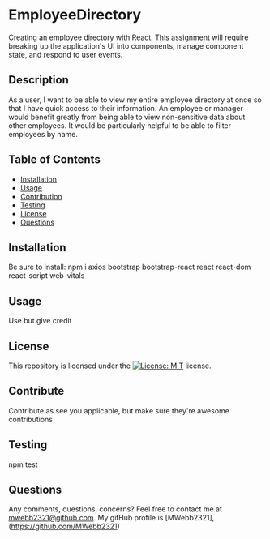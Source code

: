 # EmployeeDirectory

Creating an employee directory with React. This assignment will require breaking up the application's UI into components, manage component state, and respond to user events.

## Description

As a user, I want to be able to view my entire employee directory at once so that I have quick access to their information. An employee or manager would benefit greatly from being able to view non-sensitive data about other employees. It would be particularly helpful to be able to filter employees by name.

## Table of Contents

- [Installation](#installation)
- [Usage](#usage)
- [Contribution](#contribute)
- [Testing](#tests)
- [License](#license)
- [Questions](#questions)

## Installation

Be sure to install: npm i axios bootstrap bootstrap-react react react-dom react-script web-vitals

## Usage

Use but give credit

## License

This repository is licensed under the [![License: MIT](https://img.shields.io/badge/License-MIT-yellow.svg)](https://opensource.org/licenses/MIT) license.

## Contribute

Contribute as see you applicable, but make sure they're awesome contributions

## Testing

npm test

## Questions

Any comments, questions, concerns? Feel free to contact me at [mwebb2321@github.com](mailto:mwebb2321@github.com).
My gitHub profile is [MWebb2321], (https://github.com/MWebb2321)

